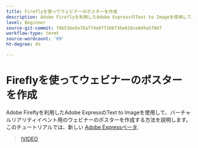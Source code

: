 ```yaml
---
title: Fireflyを使ってウェビナーのポスターを作成
description: Adobe Fireflyを利用したAdobe ExpressのText to Imageを使用して、バーチャルリアリティイベント用のウェビナーのポスターを作成する方法を説明します
level: Beginner
source-git-commit: f6b51be9a78af74e0ff166f36e610ce0d4a5f847
workflow-type: tm+mt
source-wordcount: '69'
ht-degree: 4%

---
```


# Fireflyを使ってウェビナーのポスターを作成

Adobe Fireflyを利用したAdobe ExpressのText to Imageを使用して、バーチャルリアリティイベント用のウェビナーのポスターを作成する方法を説明します。 このチュートリアルでは、新しい [Adobe Expressベータ](https://www.adobe.com/express/).

>[!VIDEO](https://video.tv.adobe.com/v/3420810?quality=12&learn=on&hidetitle=true)
